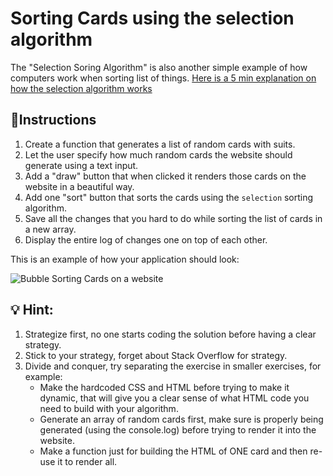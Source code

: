 # Sorting Cards using the selection algorithm

The "Selection Soring Algorithm" is also another simple example of how computers work when sorting list of things. [Here is a 5 min explanation on how the selection algorithm works](https://www.youtube.com/watch?v=g-PGLbMth_g)

## 📝Instructions

1. Create a function that generates a list of random cards with suits.
1. Let the user specify how much random cards the website should generate using a text input.
2. Add a "draw" button that when clicked it renders those cards on the website in a beautiful way.
3. Add one "sort" button that sorts the cards using the `selection` sorting algorithm.
4. Save all the changes that you hard to do while sorting the list of cards in a new array.
5. Display the entire log of changes one on top of each other.

This is an example of how your application should look:

![Bubble Sorting Cards on a website](https://github.com/breatheco-de/exercise-sorting-cards-with-select/blob/master/preview.gif)

## 💡 Hint:

1. Strategize first, no one starts coding the solution before having a clear strategy.
2. Stick to your strategy, forget about Stack Overflow for strategy.
3. Divide and conquer, try separating the exercise in smaller exercises, for example:
    - Make the hardcoded CSS and HTML before trying to make it dynamic, that will give you a clear sense of what HTML code you need to build with your algorithm.
    - Generate an array of random cards first, make sure is properly being generated (using the console.log) before trying to render it into the website.
    - Make a function just for building the HTML of ONE card and then re-use it to render all.
